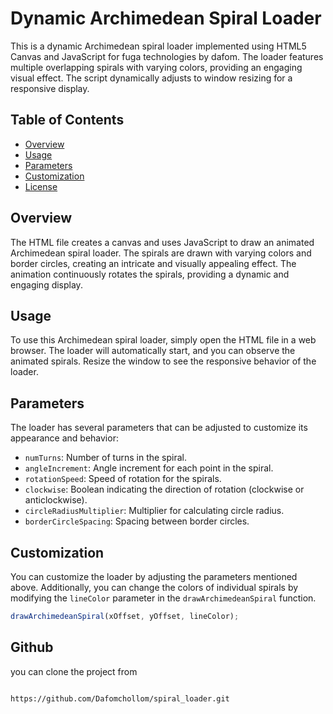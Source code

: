 # Dynamic Archimedean Spiral Loader

This is a dynamic Archimedean spiral loader implemented using HTML5 Canvas and JavaScript for fuga technologies by dafom. The loader features multiple overlapping spirals with varying colors, providing an engaging visual effect. The script dynamically adjusts to window resizing for a responsive display.

## Table of Contents

- [Overview](#overview)
- [Usage](#usage)
- [Parameters](#parameters)
- [Customization](#customization)
- [License](#license)

## Overview

The HTML file creates a canvas and uses JavaScript to draw an animated Archimedean spiral loader. The spirals are drawn with varying colors and border circles, creating an intricate and visually appealing effect. The animation continuously rotates the spirals, providing a dynamic and engaging display.

## Usage

To use this Archimedean spiral loader, simply open the HTML file in a web browser. The loader will automatically start, and you can observe the animated spirals. Resize the window to see the responsive behavior of the loader.

## Parameters

The loader has several parameters that can be adjusted to customize its appearance and behavior:

- `numTurns`: Number of turns in the spiral.
- `angleIncrement`: Angle increment for each point in the spiral.
- `rotationSpeed`: Speed of rotation for the spirals.
- `clockwise`: Boolean indicating the direction of rotation (clockwise or anticlockwise).
- `circleRadiusMultiplier`: Multiplier for calculating circle radius.
- `borderCircleSpacing`: Spacing between border circles.

## Customization

You can customize the loader by adjusting the parameters mentioned above. Additionally, you can change the colors of individual spirals by modifying the `lineColor` parameter in the `drawArchimedeanSpiral` function.

```javascript
drawArchimedeanSpiral(xOffset, yOffset, lineColor);
```

## Github

you can clone the project from

```

https://github.com/Dafomchollom/spiral_loader.git
```

